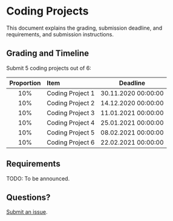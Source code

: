 # Coding Projects

This document explains the grading, submission deadline, and requirements,
and submission instructions.

## Grading and Timeline

Submit 5 coding projects out of 6:

| Proportion | Item | Deadline |
|:----------:|:-----|:--------:|
| 10% | Coding Project 1 | 30.11.2020 00:00:00 |
| 10% | Coding Project 2 | 14.12.2020 00:00:00 |
| 10% | Coding Project 3 | 11.01.2021 00:00:00 |
| 10% | Coding Project 4 | 25.01.2021 00:00:00 |
| 10% | Coding Project 5 | 08.02.2021 00:00:00 |
| 10% | Coding Project 6 | 22.02.2021 00:00:00 |

## Requirements

TODO: To be announced.

## Questions?

[Submit an issue](https://github.com/mimuc/gp-ws2021/issues/new).